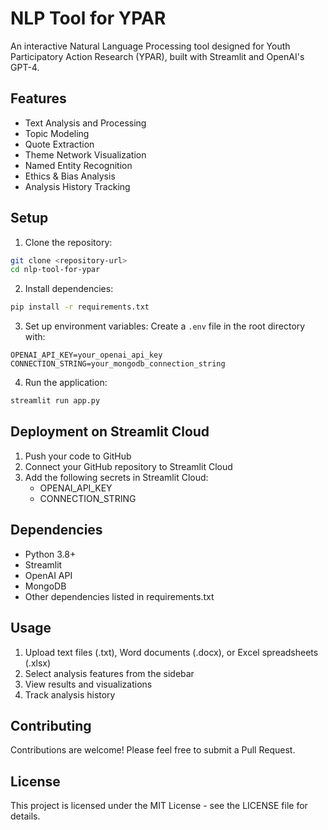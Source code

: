 # NLP Tool for YPAR

An interactive Natural Language Processing tool designed for Youth Participatory Action Research (YPAR), built with Streamlit and OpenAI's GPT-4.

## Features

- Text Analysis and Processing
- Topic Modeling
- Quote Extraction
- Theme Network Visualization
- Named Entity Recognition
- Ethics & Bias Analysis
- Analysis History Tracking

## Setup

1. Clone the repository:
```bash
git clone <repository-url>
cd nlp-tool-for-ypar
```

2. Install dependencies:
```bash
pip install -r requirements.txt
```

3. Set up environment variables:
Create a `.env` file in the root directory with:
```
OPENAI_API_KEY=your_openai_api_key
CONNECTION_STRING=your_mongodb_connection_string
```

4. Run the application:
```bash
streamlit run app.py
```

## Deployment on Streamlit Cloud

1. Push your code to GitHub
2. Connect your GitHub repository to Streamlit Cloud
3. Add the following secrets in Streamlit Cloud:
   - OPENAI_API_KEY
   - CONNECTION_STRING

## Dependencies

- Python 3.8+
- Streamlit
- OpenAI API
- MongoDB
- Other dependencies listed in requirements.txt

## Usage

1. Upload text files (.txt), Word documents (.docx), or Excel spreadsheets (.xlsx)
2. Select analysis features from the sidebar
3. View results and visualizations
4. Track analysis history

## Contributing

Contributions are welcome! Please feel free to submit a Pull Request.

## License

This project is licensed under the MIT License - see the LICENSE file for details. 